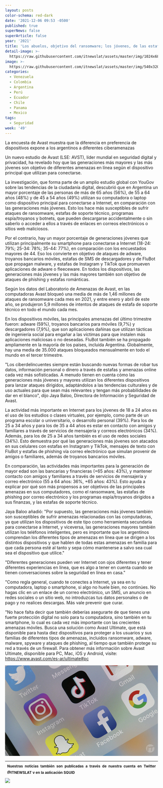 ```yaml
---
layout: posts
color-schema: red-dark
date: '2021-12-06 09:53 -0500'
published: true
superNews: false
superArticle: false
year: '2021'
title: 'Los abuelos, objetivo del ransomware; los jóvenes, de las estafas de TikTok'
detail-image: >-
  https://raw.githubusercontent.com/itnewslat/assets/master/img/1024x680/TikTok-Instagram-g.jpg
image: >-
  https://raw.githubusercontent.com/itnewslat/assets/master/img/540x320/TikTok-Instagram-p.jpg
categories:
  - Venezuela
  - Colombia
  - Argentina
  - Perú
  - Ecuador
  - Chile
  - Panama
  - Mexico
tags:
  - Seguridad
week: '49'
---
```

La encuesta de Avast muestra que la diferencia en preferencia de dispositivos expone a los argentinos a diferentes ciberamenazas
 
Un nuevo estudio de Avast (LSE: AVST), líder mundial en seguridad digital y privacidad, ha revelado hoy que las generaciones más mayores y las más jóvenes son objetivo de diferentes amenazas en línea según el dispositivo principal que utilizan para conectarse. 
 
La investigación, que forma parte de un amplio estudio global con YouGov sobre las tendencias de la ciudadanía digital, descubrió que en Argentina un mayor porcentaje de las personas de más de 65 años (56%), de 55 a 64 años (48%) y de 45 a 54 años (49%) utilizan su computadora o laptop como dispositivo principal para conectarse a Internet, en comparación con las generaciones más jóvenes. Esto los hace más susceptibles de sufrir ataques de ransomware, estafas de soporte técnico, programas espía/troyanos y botnets, que pueden descargarse accidentalmente o sin saberlo o acceder a ellos a través de enlaces en correos electrónicos o sitios web maliciosos. 
 
Por el contrario, hay un mayor porcentaje de generaciones jóvenes que utilizan principalmente su smartphone para conectarse a Internet (18-24: 79%; 25-34: 78%; 35-44: 77%), en comparación con los encuestados mayores de 44. Eso los convierte en objetivo de ataques de adware, troyanos bancarios móviles, estafas de SMS de descargadores y de FluBot que propagan malware, y estafas de Instagram y TikTok que promueven aplicaciones de adware o fleeceware. En todos los dispositivos, las generaciones más jóvenes y las más mayores también son objetivo de ataques de phishing y estafas románticas.
 
Según los datos del Laboratorio de Amenazas de Avast, en las computadoras Avast bloqueó una media de más de 1,46 millones de ataques de ransomware cada mes en 2021, y entre enero y abril de este año, se produjeron 5,9 millones de intentos de ataques de estafa de soporte técnico en todo el mundo cada mes. 
 
En los dispositivos móviles, las principales amenazas del último trimestre fueron: adware (59%), troyanos bancarios para móviles (9,7%) y descargadores (7,9%), que son aplicaciones dañinas que utilizan tácticas de ingeniería social para engañar a las víctimas para que instalen más aplicaciones maliciosas o no deseadas. FluBot también se ha propagado ampliamente en la mayoría de los países, incluida Argentina. Globalmente, hay una media de 35.000 ataques bloqueados mensualmente en todo el mundo en el tercer trimestre.
 
"Los ciberdelincuentes siempre están buscando nuevas formas de robar tus datos, información personal o dinero a través de estafas y amenazas online cada vez más sofisticadas. A menudo tienen en cuenta cómo las generaciones más jóvenes y mayores utilizan los diferentes dispositivos para lanzar ataques dirigidos, adaptándolos a las tendencias culturales y de uso actuales para que sean más relevantes y tengan más probabilidades de dar en el blanco", dijo Jaya Baloo, Directora de Información y Seguridad de Avast.
 
La actividad más importante en Internet para los jóvenes de 18 a 24 años es el uso de los  estudios o clases virtuales, por ejemplo, como parte de un programa escolar o universitario, o desarrollo personal (39%). Para los de 25 a 34 años y para los de 35 a 44 años es estar en contacto con amigos y familiares a través de servicios de mensajería y correos electrónicos (34%). Además, para los de 25 a 34 años también es el uso de redes sociales (34%). Esto demuestra por qué las generaciones más jóvenes son atacados en sus celulares con estafas en Instagram y TikTok, mensajes de texto con FluBot y estafas de phishing vía correo electrónico que simulan provenir de amigos o familiares, además de troyanos bancarios móviles.
 
En comparación, las actividades más importantes para la generación de mayor edad son las bancarias y financieras (+65 años: 43%), y mantener contacto con amigos y familiares a través de servicios de mensajería y correo electrónico (55 a 64 años: 36%, +65 años: 43%). Esto ayuda a explicar por qué son más propensos a ser objetivos de las principales amenazas en sus computadores, como el ransomware, las estafas de phishing por correo electrónico y los programas espía/troyanos dirigidos a sus finanzas, y las estafas de soporte técnico.
 
Jaya Baloo añadió: "Por supuesto, las generaciones más jóvenes también son susceptibles de sufrir amenazas relacionadas con las computadoras, ya que utilizan los dispositivos de este tipo como herramienta secundaria para conectarse a Internet, y viceversa, las generaciones mayores también utilizan los teléfonos inteligentes, pero es importante que los argentinos comprendan los diferentes tipos de amenazas en línea que se dirigen a los distintos dispositivos y que hablen de todas estas amenazas en familia para que cada persona esté al tanto y sepa cómo mantenerse a salvo sea cual sea el dispositivo que utilice."
 
"Diferentes generaciones pueden ver Internet con ojos diferentes y tener diferentes experiencias en línea, que es algo a tener en cuenta cuando se tienen conversaciones sobre la seguridad en línea en casa."
 
"Como regla general, cuando te conectes a Internet, ya sea en tu computadora, laptop o smartphone, si algo no huele bien, no continúes. No hagas clic en un enlace de un correo electrónico, un SMS, un anuncio en redes sociales o un sitio web, no introduzcas tus datos personales o de pago y no realices descargas. Más vale prevenir que curar. 
 
"No hace falta decir que también deberías asegurarte de que tienes una fuerte protección digital no solo para tu computadora, sino también en tu smartphone, lo cual es cada vez más importante con las crecientes amenazas móviles. Busca una solución como Avast Ultimate, que está disponible para hasta diez dispositivos para proteger a los usuarios y sus familias de diferentes tipos de amenazas, incluidos ransomware, adware, malware, spyware y ataques de phishing, al tiempo que también protege su red a través de un firewall. Para obtener más información sobre Avast Ultimate, disponible para PC, Mac, iOS y Android, visite: https://www.avast.com/es-ar/ultimate#pc 

![](https://raw.githubusercontent.com/itnewslat/assets/master/img/540x320/TikTok-Instagram-p.jpg)

<table style="height: 42px;" width="569">
<tbody>
<tr>
<td style="text-align: justify;"><sub><strong>Nuestras noticias también son publicadas a través de nuestra cuenta en Twitter <a href="https://twitter.com/itnewslat?lang=es">@ITNEWSLAT</a> y en la aplicación <a href="https://squidapp.co/en/">SQUID</a></strong></sub></td>
</tr>
</tbody>
</table>

<img src="https://tracker.metricool.com/c3po.jpg?hash=56f88a41e39ab42c063cc51676587a04"/>